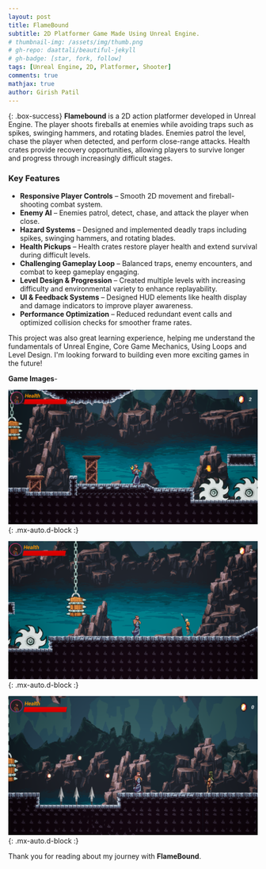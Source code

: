 ```yaml
---
layout: post
title: FlameBound
subtitle: 2D Platformer Game Made Using Unreal Engine.
# thumbnail-img: /assets/img/thumb.png
# gh-repo: daattali/beautiful-jekyll
# gh-badge: [star, fork, follow]
tags: [Unreal Engine, 2D, Platformer, Shooter]
comments: true
mathjax: true
author: Girish Patil
---
```


<!-- success warning error note -->
{: .box-success}
**Flamebound** is a 2D action platformer developed in Unreal Engine. The player shoots fireballs at enemies while avoiding traps such as spikes, swinging hammers, and rotating blades. Enemies patrol the level, chase the player when detected, and perform close-range attacks. Health crates provide recovery opportunities, allowing players to survive longer and progress through increasingly difficult stages.


### Key Features

- **Responsive Player Controls** – Smooth 2D movement and fireball-shooting combat system.
- **Enemy AI** – Enemies patrol, detect, chase, and attack the player when close.
- **Hazard Systems** – Designed and implemented deadly traps including spikes, swinging hammers, and rotating blades.
- **Health Pickups** – Health crates restore player health and extend survival during difficult levels.
- **Challenging Gameplay Loop** – Balanced traps, enemy encounters, and combat to keep gameplay engaging.
- **Level Design & Progression** – Created multiple levels with increasing difficulty and environmental variety to enhance replayability.
- **UI & Feedback Systems** – Designed HUD elements like health display and damage indicators to improve player awareness.
- **Performance Optimization** – Reduced redundant event calls and optimized collision checks for smoother frame rates.

This project was also great learning experience, helping me understand the fundamentals of Unreal Engine, Core Game Mechanics, Using Loops and Level Design. I'm looking forward to building even more exciting games in the future!

**Game Images**-

![Image 1](<../assets/img/Screenshot 2025-09-19 230114.png>){: .mx-auto.d-block :}

![Image 2](<../assets/img/Screenshot 2025-09-19 225815.png>){: .mx-auto.d-block :}

![Image 3](<../assets/img/Screenshot 2025-09-19 225948.png>){: .mx-auto.d-block :}

<!-- ![Image 4](<../assets/img/Screenshot 2025-09-19 230015.png>){: .mx-auto.d-block :} -->

Thank you for reading about my journey with **FlameBound**.
